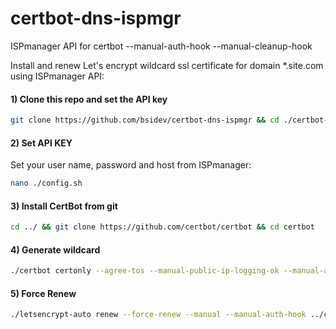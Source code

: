 # certbot-dns-ispmgr
ISPmanager API for certbot --manual-auth-hook --manual-cleanup-hook

Install and renew Let's encrypt wildcard ssl certificate for domain *.site.com using ISPmanager API:

#### 1) Clone this repo and set the API key
```bash
git clone https://github.com/bsidev/certbot-dns-ispmgr && cd ./certbot-dns-ispmgr && chmod +x *.sh
```

#### 2) Set API KEY

Set your user name, password and host from ISPmanager:

```bash
nano ./config.sh
```

#### 3) Install CertBot from git
```bash
cd ../ && git clone https://github.com/certbot/certbot && cd certbot
```

#### 4) Generate wildcard
```bash
./certbot certonly --agree-tos --manual-public-ip-logging-ok --manual-auth-hook ../certbot-dns-ispmgr4/authenticator.sh --manual-cleanup-hook ../certbot-dns-ispmgr/cleanup.sh --preferred-challenges dns-01 -d 'site.com,*.site.com'
```

#### 5) Force Renew
```bash
./letsencrypt-auto renew --force-renew --manual --manual-auth-hook ../certbot-dns-ispmgr/authenticator.sh --manual-cleanup-hook ../certbot-dns-ispmgr/cleanup.sh --preferred-challenges dns-01 --server https://acme-v02.api.letsencrypt.org/directory
```
